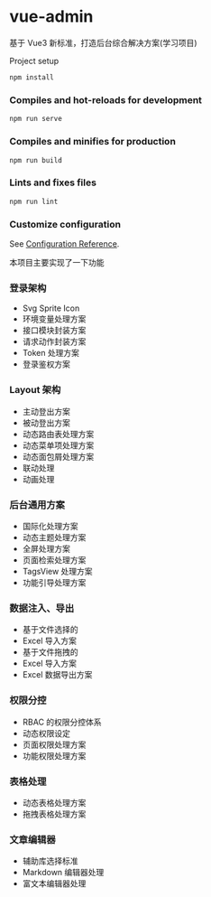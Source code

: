 # vue-admin

基于 Vue3 新标准，打造后台综合解决方案(学习项目)

Project setup

```
npm install
```

### Compiles and hot-reloads for development

```
npm run serve
```

### Compiles and minifies for production

```
npm run build
```

### Lints and fixes files

```
npm run lint
```

### Customize configuration

See [Configuration Reference](https://cli.vuejs.org/config/).

本项目主要实现了一下功能

### 登录架构

- Svg Sprite Icon
- 环境变量处理方案
- 接口模块封装方案
- 请求动作封装方案
- Token 处理方案
- 登录鉴权方案

### Layout 架构

- 主动登出方案
- 被动登出方案
- 动态路由表处理方案
- 动态菜单项处理方案
- 动态面包屑处理方案
- 联动处理
- 动画处理

### 后台通用方案

- 国际化处理方案
- 动态主题处理方案
- 全屏处理方案
- 页面检索处理方案
- TagsView 处理方案
- 功能引导处理方案

### 数据注入、导出

- 基于文件选择的
- Excel 导入方案
- 基于文件拖拽的
- Excel 导入方案
- Excel 数据导出方案

### 权限分控

- RBAC 的权限分控体系
- 动态权限设定
- 页面权限处理方案
- 功能权限处理方案

### 表格处理

- 动态表格处理方案
- 拖拽表格处理方案

### 文章编辑器

- 辅助库选择标准
- Markdown 编辑器处理
- 富文本编辑器处理

